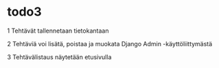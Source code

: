 # todo3

1 Tehtävät tallennetaan tietokantaan

2 Tehtäviä voi lisätä, poistaa ja muokata Django Admin -käyttöliittymästä

3 Tehtävälistaus näytetään etusivulla


